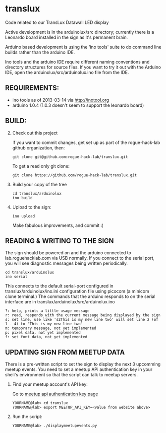 translux
========

Code related to our TransLux Datawall LED display

Active development is in the arduinolux/src directory; currently there is a
Leonardo board installed in the sign as it's permanent brain.

Arduino based development is using the 'ino tools' suite to do command line 
builds rather than the arduino IDE. 

Ino tools and the arduino IDE require different naming conventions and directory
structures for source files. If you want to try it out with the Arduino IDE, 
open the arduinolux/src/arduinolux.ino file from the IDE.

REQUIREMENTS:
-------------

- ino tools as of 2013-03-14 via http://inotool.org
- arduino 1.0.4 (1.0.3 doesn't seem to support the leonardo board)

BUILD:
------

2.  Check out this project

    If you want to commit changes, get set up as part of the rogue-hack-lab
    github organization, then:
    
        git clone git@github.com:rogue-hack-lab/translux.git
    
    To get a read only git clone:
    
        git clone https://github.com/rogue-hack-lab/translux.git

3.  Build your copy of the tree
    
        cd translux/arduinolux
        ino build

4.  Upload to the sign:
    
        ino upload
    
    Make fabulous improvements, and commit :)

READING & WRITING TO THE SIGN
-----------------------------

The sign should be powered on and the arduino connected to lab.roguehacklab.com
via USB normally. If you connect to the serial port, you will see diagnostic messages
being written periodically.

    cd translux/arduinolux
    ino serial

This connects to the default serial-port configured in translux/arduinolux/ino.ini 
configuration file using picocom (a minicom clone terminal.) The commands that the 
arduino responds to on the serial interface are in translux/arduinolux/src/arduinolux.ino

    ?: help, prints a little usage message
    r: read, responds with the current message being displayed by the sign
    s: set line, use like 's2This is my new line two' will set line 2 (of 1 - 4) to 'This is my new line two'
    m: temporary message, not yet implemented
    p: pixel data, not yet implemented
    f: set font data, not yet implemented

UPDATING SIGN FROM MEETUP DATA
------------------------------

There is a pre-written script to set the sign to display the next 3 upcomming meetup events.
You need to set a meetup API authentication key in your shell's environment so that the 
script can talk to meetup servers.

1.  Find your meetup account's API key:
    
    Go to [meetup api authentication key page](http://www.meetup.com/meetup_api/key/)

        YOURNAME@lab> cd translux
        YOURNAME@lab> export MEETUP_API_KEY=<value from website above>

2.  Run the script:
    
        YOURNAME@lab> ./displaymeetupevents.py

